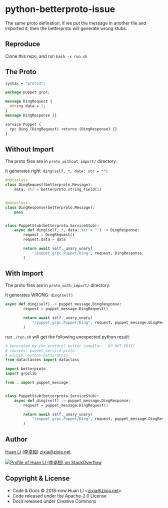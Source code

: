 # python-betterproto-issue

The same proto defination, if we put the message in another file and imported it, then the betterproto will generate wrong stubs.

## Reproduce

Clone this repo, and run `bash -x run.sh`

## The Proto

```proto
syntax = "proto3";

package puppet_grpc;

message DingRequest {
  string data = 1;
}
message DingResponse {}

service Puppet {
  rpc Ding (DingRequest) returns (DingResponse) {}
}
```

## Without Import

The proto files are in `proto_without_import/` directory.

It generates right: `ding(self, *, data: str = "")`

```python
@dataclass
class DingRequest(betterproto.Message):
    data: str = betterproto.string_field(1)


@dataclass
class DingResponse(betterproto.Message):
    pass


class PuppetStub(betterproto.ServiceStub):
    async def ding(self, *, data: str = "") -> DingResponse:
        request = DingRequest()
        request.data = data

        return await self._unary_unary(
            "/puppet_grpc.Puppet/Ding", request, DingResponse,
        )
```

## With Import

The proto files are in `proto_with_import/` directory.

It generates WRONG: `ding(self)`

```python
async def ding(self) -> puppet_message.DingResponse:
        request = puppet_message.DingRequest()

        return await self._unary_unary(
            "/puppet_grpc.Puppet/Ding", request, puppet_message.DingResponse,
        )
```



run `./run.sh` will get the following unexpected python result:

```python
# Generated by the protocol buffer compiler.  DO NOT EDIT!
# sources: puppet_service.proto
# plugin: python-betterproto
from dataclasses import dataclass

import betterproto
import grpclib

from . import puppet_message


class PuppetStub(betterproto.ServiceStub):
    async def ding(self) -> puppet_message.DingResponse:
        request = puppet_message.DingRequest()

        return await self._unary_unary(
            "/puppet_grpc.Puppet/Ding", request, puppet_message.DingResponse,
        )
```

## Author

[Huan LI](https://github.com/huan) ([李卓桓](http://linkedin.com/in/zixia)) zixia@zixia.net

[![Profile of Huan LI (李卓桓) on StackOverflow](https://stackexchange.com/users/flair/265499.png)](https://stackexchange.com/users/265499)

## Copyright & License

- Code & Docs © 2018-now Huan LI \<zixia@zixia.net\>
- Code released under the Apache-2.0 License
- Docs released under Creative Commons
